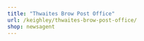 ```yaml
---
title: "Thwaites Brow Post Office"
url: /keighley/thwaites-brow-post-office/
shop: newsagent
---
```

